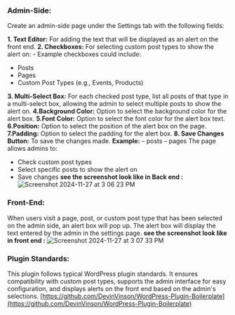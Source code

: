 ### Admin-Side:
Create an admin-side page under the Settings tab with the following fields:

**1. Text  Editor:** For adding the text that will be displayed as an alert on the front end.
**2. Checkboxes:** For selecting custom post types to show the alert on:
    - Example checkboxes could include:
   - Posts
   - Pages
   - Custom Post Types (e.g., Events, Products)
   
**3. Multi-Select Box:** For each checked post type, list all posts of that type in a multi-select box, allowing the admin to select multiple posts to show the alert on.
**4.Background Color:** Option to select the background color for the alert box.
**5.Font Color:** Option to select the font color for the alert box text.
**6.Position:** Option to select the position of the alert box on the page.
**7.Padding:** Option to select the padding for the alert box.
**8. Save Changes Button:** To save the changes made.
**Example:**
    – posts
    – pages
The page allows admins to:
- Check custom post types
- Select specific posts to show the alert on
- Save changes
**see the screenshot  look like in Back end :** 
![Screenshot 2024-11-27 at 3 06 23 PM](https://github.com/user-attachments/assets/ff3bb55b-3fd4-4976-925a-df1b42951748)

### Front-End:
When users visit a page, post, or custom post type that has been selected on the admin side, an alert box will pop up. The alert box will display the text entered by the admin in the settings page.
**see the screenshot  look like in front end :** 
![Screenshot 2024-11-27 at 3 07 33 PM](https://github.com/user-attachments/assets/6a99b0c7-bd0c-4097-a163-69ba01ca523a)

### Plugin Standards:
This plugin follows typical WordPress plugin standards. It ensures compatibility with custom post types, supports the admin interface for easy configuration, and displays alerts on the front end based on the admin's selections.
[https://github.com/DevinVinson/WordPress-Plugin-Boilerplate](https://github.com/DevinVinson/WordPress-Plugin-Boilerplate)
